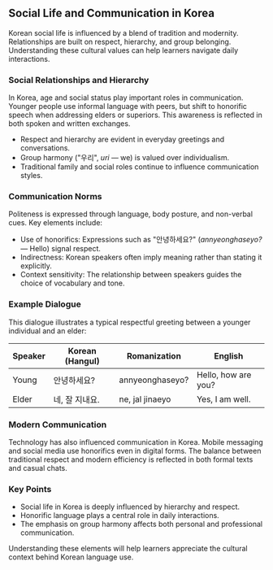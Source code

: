 ## Social Life and Communication in Korea

Korean social life is influenced by a blend of tradition and modernity. Relationships are built on respect, hierarchy, and group belonging. Understanding these cultural values can help learners navigate daily interactions.

### Social Relationships and Hierarchy

In Korea, age and social status play important roles in communication. Younger people use informal language with peers, but shift to honorific speech when addressing elders or superiors. This awareness is reflected in both spoken and written exchanges.

- Respect and hierarchy are evident in everyday greetings and conversations.
- Group harmony ("우리", *uri* — we) is valued over individualism.
- Traditional family and social roles continue to influence communication styles.

### Communication Norms

Politeness is expressed through language, body posture, and non-verbal cues. Key elements include:

- Use of honorifics: Expressions such as "안녕하세요?" (*annyeonghaseyo?* — Hello) signal respect.
- Indirectness: Korean speakers often imply meaning rather than stating it explicitly.
- Context sensitivity: The relationship between speakers guides the choice of vocabulary and tone.

### Example Dialogue

This dialogue illustrates a typical respectful greeting between a younger individual and an elder:

| Speaker | Korean (Hangul)    | Romanization           | English              |
|---------|--------------------|------------------------|----------------------|
| Young   | 안녕하세요?         | annyeonghaseyo?        | Hello, how are you?  |
| Elder   | 네, 잘 지내요.       | ne, jal jinaeyo        | Yes, I am well.      |

### Modern Communication

Technology has also influenced communication in Korea. Mobile messaging and social media use honorifics even in digital forms. The balance between traditional respect and modern efficiency is reflected in both formal texts and casual chats.

### Key Points

- Social life in Korea is deeply influenced by hierarchy and respect.
- Honorific language plays a central role in daily interactions.
- The emphasis on group harmony affects both personal and professional communication.

Understanding these elements will help learners appreciate the cultural context behind Korean language use.